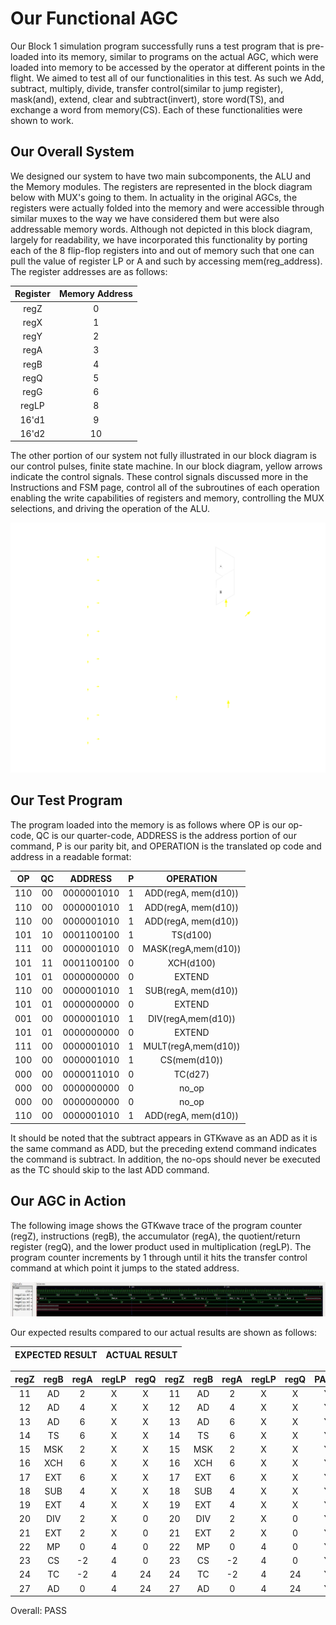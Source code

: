 # Our Functional AGC

Our Block 1 simulation program successfully runs a test program that is pre-loaded into its memory, similar to programs on the actual AGC, which were loaded into memory to be accessed by the operator at different points in the flight. We aimed to test all of our functionalities in this test. As such we Add, subtract, multiply, divide, transfer control(similar to jump register), mask(and), extend, clear and subtract(invert), store word(TS), and exchange a word from memory(CS). Each of these functionalities were shown to work.  

## Our Overall System  
We designed our system to have two main subcomponents, the ALU and the Memory modules. The registers are represented in the block diagram below with MUX's going to them. In actuality in the original AGCs, the registers were actually folded into the memory and were accessible through similar muxes to the way we have considered them but were also addressable memory words. Although not depicted in this block diagram, largely for readability, we have incorporated this functionality by porting each of the 8 flip-flop registers into and out of memory such that one can pull the value of register LP or A and such by accessing mem(reg_address). The register addresses are as follows:

| Register | Memory Address |
| :------: | :----------: |
| regZ     |      0       |
| regX     |      1       |
| regY     |      2       |
| regA     |      3       |
| regB     |      4       |
| regQ     |      5       |
| regG     |      6       |
| regLP    |      8       |
| 16'd1    |      9       |
| 16'd2    |     10       |

The other portion of our system not fully illustrated in our block diagram is our control pulses, finite state machine. In our block diagram, yellow arrows indicate the control signals. These control signals discussed more in the Instructions and FSM page, control all of the subroutines of each operation enabling the write capabilities of registers and memory, controlling the MUX selections, and driving the operation of the ALU.  

![Block Diagram](./images/block_diagram.png)  

## Our Test Program

The program loaded into the memory is as follows where OP is our op-code, QC is our quarter-code, ADDRESS is the address portion of our command, P is our parity bit, and OPERATION is the translated op code and address in a readable format:

| OP | QC  | ADDRESS | P | OPERATION |
| :--: | :--: | :---:| :--: | :--: |
| 110 | 00 | 0000001010 | 1 | ADD(regA, mem(d10)) |
| 110 | 00 | 0000001010 | 1 | ADD(regA, mem(d10)) |
| 110 | 00 | 0000001010 | 1 | ADD(regA, mem(d10)) |
| 101 | 10 | 0001100100 | 1 | TS(d100) |
| 111 | 00 | 0000001010 | 0 | MASK(regA,mem(d10)) |
| 101 | 11 | 0001100100 | 0 | XCH(d100) |
| 101 | 01 | 0000000000 | 0 | EXTEND |
| 110 | 00 | 0000001010 | 1 | SUB(regA, mem(d10)) |
| 101 | 01 | 0000000000 | 0 | EXTEND |
| 001 | 00 | 0000001010 | 1 | DIV(regA,mem(d10)) |
| 101 | 01 | 0000000000 | 0 | EXTEND |
| 111 | 00 | 0000001010 | 1 | MULT(regA,mem(d10)) |
| 100 | 00 | 0000001010 | 1 | CS(mem(d10)) |
| 000 | 00 | 0000011010 | 0 | TC(d27) |
| 000 | 00 | 0000000000 | 0 | no_op |
| 000 | 00 | 0000000000 | 0 | no_op |
| 110 | 00 | 0000001010 | 1 | ADD(regA, mem(d10)) |


It should be noted that the subtract appears in GTKwave as an ADD as it is the same command as ADD, but the preceding extend command indicates the command is subtract. In addition, the no-ops should never be executed as the TC should skip to the last ADD command.

## Our AGC in Action  
The following image shows the GTKwave trace of the program counter (regZ), instructions (regB), the accumulator (regA), the quotient/return register (regQ), and the lower product used in multiplication (regLP). The program counter increments by 1 through until it hits the transfer control command at which point it jumps to the stated address.  


![Working GTKwave Trace](./images/AGC_Working.JPG)  


Our expected results compared to our actual results are shown as follows:

| EXPECTED RESULT | ACTUAL RESULT |
| :-------------: | :-----------: |

|regZ | regB | regA | regLP | regQ | regZ | regB | regA | regLP | regQ | PASS: |
| :-: | :--: | :--: | :---: | :--: | :--: | :--: | :--: | :---: | :--: | :---: |
| 11  |  AD  |  2   |   X   |  X   |  11  |  AD  |  2   |   X   |  X   |   Y   |
| 12  |  AD  |  4   |   X   |  X   |  12  |  AD  |  4   |   X   |  X   |   Y   |
| 13  |  AD  |  6   |   X   |  X   |  13  |  AD  |  6   |   X   |  X   |   Y   |
| 14  |  TS  |  6   |   X   |  X   |  14  |  TS  |  6   |   X   |  X   |   Y   |
| 15  |  MSK |  2   |   X   |  X   |  15  |  MSK |  2   |   X   |  X   |   Y   |
| 16  |  XCH |  6   |   X   |  X   |  16  |  XCH |  6   |   X   |  X   |   Y   |
| 17  |  EXT |  6   |   X   |  X   |  17  |  EXT |  6   |   X   |  X   |   Y   |
| 18  |  SUB |  4   |   X   |  X   |  18  |  SUB |  4   |   X   |  X   |   Y   |
| 19  |  EXT |  4   |   X   |  X   |  19  |  EXT |  4   |   X   |  X   |   Y   |
| 20  |  DIV |  2   |   X   |  0   |  20  |  DIV |  2   |   X   |  0   |   Y   |
| 21  |  EXT |  2   |   X   |  0   |  21  |  EXT |  2   |   X   |  0   |   Y   |
| 22  |  MP  |  0   |   4   |  0   |  22  |  MP  |  0   |   4   |  0   |   Y   |
| 23  |  CS  | -2   |   4   |  0   |  23  |  CS  | -2   |   4   |  0   |   Y   |
| 24  |  TC  | -2   |   4   | 24   |  24  |  TC  | -2   |   4   | 24   |   Y   |
| 27  |  AD  |  0   |   4   | 24   |  27  |  AD  |  0   |   4   | 24   |   Y   |

Overall: PASS  
